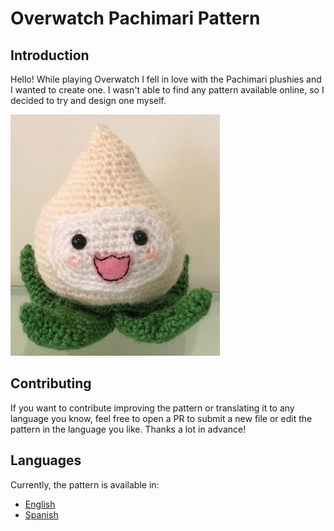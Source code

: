 # Overwatch Pachimari Pattern

## Introduction

Hello! While playing Overwatch I fell in love with the Pachimari plushies and I wanted to create one. I wasn't able to find any pattern available online, so I decided to try and design one myself.


![](pachimari.png)

## Contributing

If you want to contribute improving the pattern or translating it to any language you know, feel free to open a PR to submit a new file or edit the pattern in the language you like. Thanks a lot in advance!

## Languages

Currently, the pattern is available in:

* [English](PATTERN_EN.md)
* [Spanish](PATTERN_ES.md)


